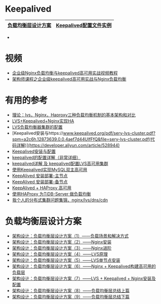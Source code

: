 # Keepalived

[负载均衡层设计方案](#负载均衡层设计方案)|[Keepalived配置文件实例](https://github.com/stevenli91748/DEMO/blob/master/Spring%20Cloud%20%E5%BE%AE%E6%9C%8D%E5%8A%A1%E6%9D%83%E9%99%90%E7%B3%BB%E7%BB%9F%E6%90%AD%E5%BB%BA%E6%95%99%E7%A8%8B%E9%A1%B9%E7%9B%AE%E5%AE%9E%E6%93%8D---2020/%E7%AC%AC%E4%B9%9D%E7%AB%A0%20K8S%E9%9B%86%E7%BE%A4%E9%83%A8%E7%BD%B2/%E8%AE%BE%E7%BD%AE%E9%9B%86%E7%BE%A4%E4%B8%AD%E7%9A%84controll%20panel%20%E8%8A%82%E7%82%B9keepalived%E9%AB%98%E5%8F%AF%E7%94%A8.md)|
---|---|

  * 







# 视频

 * [企业级Nginx负载均衡与keepalived高可用实战视频教程](https://www.bilibili.com/video/av25869969?from=search&seid=1255398316987044749)
 * [架构师课程之企业级keepalived高可用实战与Nginx负载均衡](https://www.bilibili.com/video/av67064202?from=search&seid=1627730393722049451)
 
 
 # 有用的参考
 * [理论：lvs，Nginx，Haproxy三种负载均衡机制的基本架构和对比](https://www.cnblogs.com/deny/p/12904468.html)
 * [LVS+Keepalived+Nginx实现HA](https://www.jianshu.com/p/88589646aae8)
 * [LVS负载均衡器集群的配置](https://www.keepalived.org/pdf/sery-lvs-cluster.pdf?spm=a2c6h.12873639.0.0.4aef7d44UlfFfQ&file=sery-lvs-cluster.pdf)
 * [Keepalived安装与https://www.keepalived.org/pdf/sery-lvs-cluster.pdf?spm=a2c6h.12873639.0.0.4aef7d44UlfFfQ&file=sery-lvs-cluster.pdf(代码详解)](https://developer.aliyun.com/article/528944)
 * [Keepalived安装与配置](https://www.linuxidc.com/Linux/2017-02/140421.htm)
* [keepalived的配置详解（非常详细）](https://blog.csdn.net/u014022631/article/details/79970238)
* [keepalived详解 及 keepalived配置LVS高可用集群](https://blog.csdn.net/tjiyu/article/details/52891835)
* [使用Keepalived实现MySQL双主高可用](https://www.linuxidc.com/Linux/2019-08/160164.htm)
* [KeepAlived 安装部署-主节点](http://www.dev-share.top/2019/12/03/keepalived-%E5%AE%89%E8%A3%85%E9%83%A8%E7%BD%B2-%E4%B8%BB%E8%8A%82%E7%82%B9/)
* [KeepAlived 安装部署-备节点](http://www.dev-share.top/2019/12/04/keepalived-%e5%ae%89%e8%a3%85%e9%83%a8%e7%bd%b2-%e5%a4%87%e8%8a%82%e7%82%b9/)
* [KeepAlived + HAProxy 高可用](http://www.dev-share.top/2019/12/10/keepalived-haproxy-%e9%ab%98%e5%8f%af%e7%94%a8/)
* [使用HAProxy 为TiDB-Server 做负载均衡](http://www.dev-share.top/2019/09/25/%E4%BD%BF%E7%94%A8-docker-compose-%E5%81%9A-tidb-server-%E8%B4%9F%E8%BD%BD%E5%9D%87%E8%A1%A1-haproxy/)
* [我个人的分布式集群问题集锦，nginx/lvs/dns/cdn](https://blog.csdn.net/libaineu2004/article/details/79119145)



# 负载均衡层设计方案
 * [架构设计：负载均衡层设计方案（1）——负载场景和解决方式](https://blog.csdn.net/yinwenjie/article/details/46605451)
 * [架构设计：负载均衡层设计方案（2）——Nginx安装](https://blog.csdn.net/yinwenjie/article/details/46620711)
 * [架构设计：负载均衡层设计方案（3）——Nginx进阶](https://blog.csdn.net/yinwenjie/article/details/46742661)
 * [架构设计：负载均衡层设计方案（4）——LVS原理](https://blog.csdn.net/yinwenjie/article/details/46845997)
 * [架构设计：负载均衡层设计方案（5）——LVS单节点安装](https://blog.csdn.net/yinwenjie/article/details/47010569)
 * [架构设计：负载均衡层设计方案（6）——Nginx + Keepalived构建高可用的负载层](https://yinwj.blog.csdn.net/article/details/47130609)
 * [架构设计：负载均衡层设计方案（7）——LVS + Keepalived + Nginx安装及配置](https://yinwj.blog.csdn.net/article/details/47211551)
 * [架构设计：负载均衡层设计方案（8）——负载均衡层总结上篇](https://yinwj.blog.csdn.net/article/details/47211641)
 * [架构设计：负载均衡层设计方案（9）——负载均衡层总结下篇](https://yinwj.blog.csdn.net/article/details/48101869)


